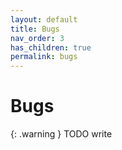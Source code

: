 ```yaml
---
layout: default
title: Bugs
nav_order: 3
has_children: true
permalink: bugs
---
```


# Bugs

{: .warning }
TODO write
